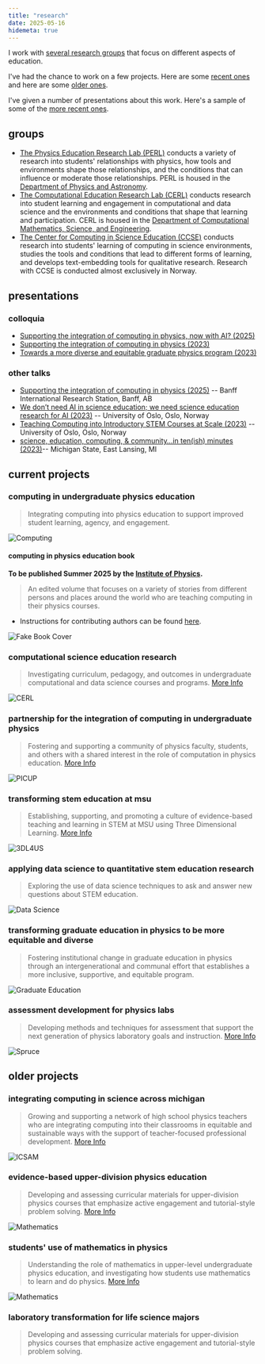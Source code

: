 ```yaml
---
title: "research"
date: 2025-05-16
hidemeta: true
---
```


I work with [several research groups](#groups) that focus on different aspects of education. 

I've had the chance to work on a few projects. Here are some [recent ones](#current-projects) and here are some [older ones](#older-projects). 

I've given a number of presentations about this work. Here's a sample of some of the [more recent ones](#presentations).

## groups

* [The Physics Education Research Lab (PERL)](https://perl.natsci.msu.edu) conducts a variety of research into students' relationships with physics, how tools and environments shape those relationships, and the conditions that can influence or moderate those relationships. PERL is housed in the [Department of Physics and Astronomy](https://pa.msu.edu/).
* [The Computational Education Research Lab (CERL)](https://msu-cerl.github.io) conducts research into student learning and engagement in computational and data science and the environments and conditions that shape that learning and participation. CERL is housed in the [Department of Computational Mathematics, Science, and Engineering](https://cmse.msu.edu/).
* [The Center for Computing in Science Education (CCSE)](https://www.mn.uio.no/ccse/english/) conducts research into students' learning of computing in science environments, studies the tools and conditions that lead to different forms of learning, and develops text-embedding tools for qualitative research. Research with CCSE is conducted almost exclusively in Norway.

## presentations

### colloquia

* [Supporting the integration of computing in physics, now with AI? (2025)](/pdf/talks/2025_CompPhys.pdf)
* [Supporting the integration of computing in physics (2023)](/pdf/talks/2023_CompPhys.pdf)
* [Towards a more diverse and equitable graduate physics program (2023)](/pdf/talks/2023_GradEd.pdf)

### other talks

* [Supporting the integration of computing in physics (2025)](/pdf/talks/2025_CompPhys_BIRS.pdf) -- Banff International Research Station, Banff, AB
* [We don’t need AI in science education; we need science education research for AI (2023)](/pdf/talks/2024_AI_UiO.pdf) -- University of Oslo, Oslo, Norway
* [Teaching Computing into Introductory STEM Courses at Scale (2023)](/pdf/talks/2023_Juleseminar_UiO.pdf) -- University of Oslo, Oslo, Norway
* [science, education, computing, & community…in ten(ish) minutes (2023)](/pdf/talks/2023_LPF.pdf)-- Michigan State, East Lansing, MI

## current projects


### computing in undergraduate physics education
> Integrating computing into physics education to support improved student learning, agency, and engagement.

![Computing](/project-images/comp_phys.png)

#### computing in physics education book
**To be published Summer 2025 by the [Institute of Physics](https://iopscience.iop.org/).**

> An edited volume that focuses on a variety of stories from different persons and places around the world who are teaching computing in their physics courses.

* Instructions for contributing authors can be found [here](../iop-book/).

![Fake Book Cover](/img/IOP/cover.png)


### computational science education research
> Investigating curriculum, pedagogy, and outcomes in undergraduate computational and data science courses and programs. [More Info](https://msu-cerl.github.io/)

![CERL](/project-images/cerl.png)

### partnership for the integration of computing in undergraduate physics
> Fostering and supporting a community of physics faculty, students, and others with a shared interest in the role of computation in physics education. [More Info](https://www.compadre.org/PICUP/)

![PICUP](/project-images/picup_logo.png)


### transforming stem education at msu
> Establishing, supporting, and promoting a culture of evidence-based teaching and learning in STEM at MSU using Three Dimensional Learning. [More Info](https://3dl4us.org/)

![3DL4US](/project-images/3dl_logo.png)

### applying data science to quantitative stem education research
> Exploring the use of data science techniques to ask and answer new questions about STEM education.

![Data Science](/project-images/ml.png)

### transforming graduate education in physics to be more equitable and diverse
> Fostering institutional change in graduate education in physics through an intergenerational and communal effort that establishes a more inclusive, supportive, and equitable program.

![Graduate Education](/project-images/gre.png)

### assessment development for physics labs
> Developing methods and techniques for assessment that support the next generation of physics laboratory goals and instruction. [More Info](https://jila-pfc.colorado.edu/lewandowski/research/spruce-researchers-0)

![Spruce](/project-images/spruce.png)

## older projects

### integrating computing in science across michigan
> Growing and supporting a network of high school physics teachers who are integrating computing into their classrooms in equitable and sustainable ways with the support of teacher-focused professional development. [More Info](https://www.msuperl.org/wp/icsam/about-icsam/)

![ICSAM](/project-images/icsam.png)

### evidence-based upper-division physics education
> Developing and assessing curricular materials for upper-division physics courses that emphasize active engagement and tutorial-style problem solving. [More Info](https://www.colorado.edu/sei/departments/physics/activities/courses/classical-mechanicsmath-methods-icourse-materials)

![Mathematics](/project-images/math_in_phys.png)

### students' use of mathematics in physics
> Understanding the role of mathematics in upper-level undergraduate physics education, and investigating how students use mathematics to learn and do physics. [More Info](https://www.colorado.edu/sei/departments/physics/activities/courses/classical-mechanicsmath-methods-icourse-materials)

![Mathematics](/project-images/acer.png)

### laboratory transformation for life science majors
> Developing and assessing curricular materials for upper-division physics courses that emphasize active engagement and tutorial-style problem solving.

